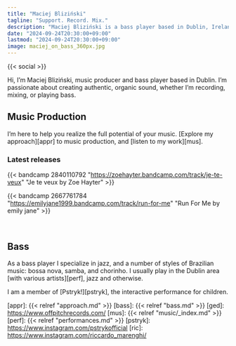 ```yaml
---
title: "Maciej Bliziński"
tagline: "Support. Record. Mix."
description: "Maciej Bliziński is a bass player based in Dublin, Ireland. He specializes in jazz, bossa nova, samba, jazz fusion, and acid jazz."
date: "2024-09-24T20:30:00+09:00"
lastmod: "2024-09-24T20:30:00+09:00"
image: maciej_on_bass_360px.jpg
---
```


{{< social >}}

Hi, I’m Maciej Bliziński, music producer and bass player based in Dublin. I’m
passionate about creating authentic, organic sound, whether I’m recording,
mixing, or playing bass.

## Music Production

I’m here to help you realize the full potential of your music. [Explore my
approach][appr] to music production, and [listen to my work][mus].

### Latest releases


{{< bandcamp 2840110792 "https://zoehayter.bandcamp.com/track/je-te-veux" "Je te veux by Zoe Hayter" >}}

{{< bandcamp 2667761784 "https://emilyjane1999.bandcamp.com/track/run-for-me" "Run For Me by emily jane" >}}

&nbsp;

## Bass

As a bass player I specialize in jazz, and a number of styles of Brazilian
music: bossa nova, samba, and chorinho. I usually play in the Dublin area [with
various artists][perf], jazz and otherwise.

<!--
* [Music production &#187;][mus]
* [Bass &#187;][bass]
-->

I am a member of [Pstryk!][pstryk], the interactive performance for children.

<!--
{{< instagram "C65gcEWtjDG" >}}
-->


[appr]: {{< relref "approach.md" >}}
[bass]: {{< relref "bass.md" >}}
[ged]: https://www.offpitchrecords.com/
[mus]: {{< relref "music/_index.md" >}}
[perf]: {{< relref "performances.md" >}}
[pstryk]: https://www.instagram.com/pstrykofficial
[ric]: https://www.instagram.com/riccardo_marenghi/
